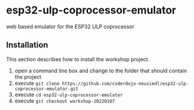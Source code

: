 # esp32-ulp-coprocessor-emulator
web based emulator for the ESP32 ULP coprocessor

## Installation

This section describes how to install the workshop project.

1. open a command line box and change to the folder that should contain the project
2. execute `git clone https://github.com/coderdojo-neusiedl/esp32-ulp-coprocessor-emulator.git`
3. execute `cd esp32-ulp-coprocessor-emulator`
4. execute `git checkout workshop-20220107`
